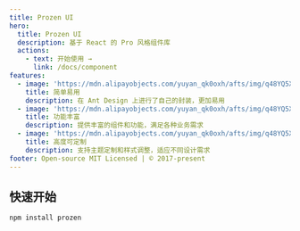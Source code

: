 ```yaml
---
title: Prozen UI
hero:
  title: Prozen UI
  description: 基于 React 的 Pro 风格组件库
  actions:
    - text: 开始使用 →
      link: /docs/component    
features:
  - image: 'https://mdn.alipayobjects.com/yuyan_qk0oxh/afts/img/q48YQ5X4ytAAAAAAAAAAAAAAFl94AQBr'
    title: 简单易用
    description: 在 Ant Design 上进行了自己的封装，更加易用
  - image: 'https://mdn.alipayobjects.com/yuyan_qk0oxh/afts/img/q48YQ5X4ytAAAAAAAAAAAAAAFl94AQBr'
    title: 功能丰富
    description: 提供丰富的组件和功能，满足各种业务需求
  - image: 'https://mdn.alipayobjects.com/yuyan_qk0oxh/afts/img/q48YQ5X4ytAAAAAAAAAAAAAAFl94AQBr'
    title: 高度可定制
    description: 支持主题定制和样式调整，适应不同设计需求
footer: Open-source MIT Licensed | © 2017-present
---
```


## 快速开始

```bash
npm install prozen
```












